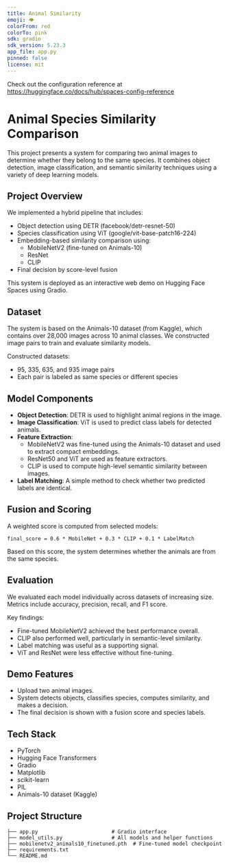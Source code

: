 ```yaml
---
title: Animal Similarity
emoji: 👁
colorFrom: red
colorTo: pink
sdk: gradio
sdk_version: 5.23.3
app_file: app.py
pinned: false
license: mit
---
```


Check out the configuration reference at https://huggingface.co/docs/hub/spaces-config-reference

# Animal Species Similarity Comparison

This project presents a system for comparing two animal images to determine whether they belong to the same species. It combines object detection, image classification, and semantic similarity techniques using a variety of deep learning models.

## Project Overview

We implemented a hybrid pipeline that includes:

- Object detection using DETR (facebook/detr-resnet-50)
- Species classification using ViT (google/vit-base-patch16-224)
- Embedding-based similarity comparison using:
  - MobileNetV2 (fine-tuned on Animals-10)
  - ResNet
  - CLIP
- Final decision by score-level fusion

This system is deployed as an interactive web demo on Hugging Face Spaces using Gradio.

## Dataset

The system is based on the Animals-10 dataset (from Kaggle), which contains over 28,000 images across 10 animal classes. We constructed image pairs to train and evaluate similarity models.

Constructed datasets:
- 95, 335, 635, and 935 image pairs
- Each pair is labeled as same species or different species

## Model Components

- **Object Detection**: DETR is used to highlight animal regions in the image.
- **Image Classification**: ViT is used to predict class labels for detected animals.
- **Feature Extraction**:
  - MobileNetV2 was fine-tuned using the Animals-10 dataset and used to extract compact embeddings.
  - ResNet50 and ViT are used as feature extractors.
  - CLIP is used to compute high-level semantic similarity between images.
- **Label Matching**: A simple method to check whether two predicted labels are identical.

## Fusion and Scoring

A weighted score is computed from selected models:

```
final_score = 0.6 * MobileNet + 0.3 * CLIP + 0.1 * LabelMatch
```

Based on this score, the system determines whether the animals are from the same species.

## Evaluation

We evaluated each model individually across datasets of increasing size. Metrics include accuracy, precision, recall, and F1 score.

Key findings:
- Fine-tuned MobileNetV2 achieved the best performance overall.
- CLIP also performed well, particularly in semantic-level similarity.
- Label matching was useful as a supporting signal.
- ViT and ResNet were less effective without fine-tuning.

## Demo Features

- Upload two animal images.
- System detects objects, classifies species, computes similarity, and makes a decision.
- The final decision is shown with a fusion score and species labels.

## Tech Stack

- PyTorch
- Hugging Face Transformers
- Gradio
- Matplotlib
- scikit-learn
- PIL
- Animals-10 dataset (Kaggle)

## Project Structure

```
├── app.py                        # Gradio interface
├── model_utils.py                # All models and helper functions
├── mobilenetv2_animals10_finetuned.pth  # Fine-tuned model checkpoint
├── requirements.txt
└── README.md
```